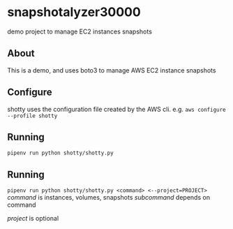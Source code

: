 # snapshotalyzer30000
demo project to manage EC2 instances snapshots

## About
This is a demo, and uses boto3 to manage AWS EC2 instance snapshots

## Configure

shotty uses the configuration file created by the AWS cli. e.g.
`aws configure --profile shotty`

## Running 
`pipenv run python shotty/shotty.py`

## Running
`pipenv run python shotty/shotty.py <command> <--project=PROJECT>`
*command* is instances, volumes, snapshots
*subcommand* depends on command

*project* is optional

